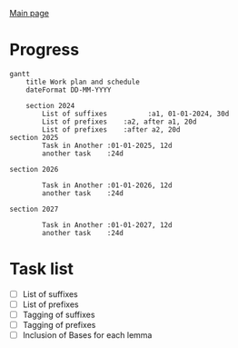 [Main page](README.md)

# Progress

```mermaid
gantt
    title Work plan and schedule
    dateFormat DD-MM-YYYY

    section 2024
        List of suffixes          :a1, 01-01-2024, 30d
        List of prefixes    :a2, after a1, 20d
        List of prefixes    :after a2, 20d
section 2025
        Task in Another :01-01-2025, 12d
        another task    :24d

section 2026

        Task in Another :01-01-2026, 12d
        another task    :24d

section 2027

        Task in Another :01-01-2027, 12d
        another task    :24d

```

# Task list

- [ ] List of suffixes
- [ ] List of prefixes
- [ ] Tagging of suffixes
- [ ] Tagging of prefixes
- [ ] Inclusion of Bases for each lemma